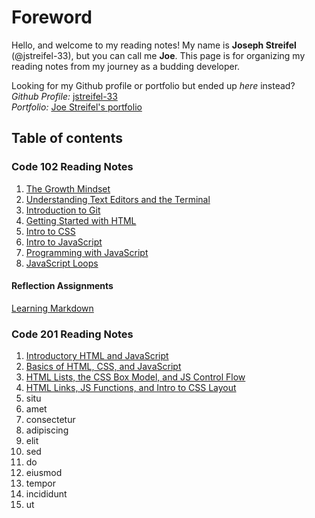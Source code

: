 # Foreword

Hello, and welcome to my reading notes! My name is **Joseph Streifel** (@jstreifel-33), but you can call me **Joe**. This page is for organizing my reading notes from my journey as a budding developer.

Looking for my Github profile or portfolio but ended up *here* instead?\
*Github Profile:* [jstreifel-33](https://github.com/jstreifel-33)\
*Portfolio:* [Joe Streifel's portfolio](https://jstreifel-33.github.io)

## Table of contents

### Code 102 Reading Notes

01. [The Growth Mindset](/archive/growth_mindset.md)
02. [Understanding Text Editors and the Terminal](/archive/editors-and-terminals.md)
03. [Introduction to Git](/archive/git-intro.md)
04. [Getting Started with HTML](/archive/html-structure.md)
05. [Intro to CSS](/archive/css-intro.md)
06. [Intro to JavaScript](/archive/js-intro.md)
07. [Programming with JavaScript](/archive/js-programming.md)
08. [JavaScript Loops](/archive/js-loops.md)

#### Reflection Assignments

[Learning Markdown](/reflections/learning-markdown.md)

### Code 201 Reading Notes

01. [Introductory HTML and JavaScript](/code-201/class-01.md)
02. [Basics of HTML, CSS, and JavaScript](/code-201/class-02.md)
03. [HTML Lists, the CSS Box Model, and JS Control Flow](/code-201/class-03.md)
04. [HTML Links, JS Functions, and Intro to CSS Layout](/code-201/class-04.md)
05. situ
06. amet
07. consectetur
08. adipiscing
09. elit
10. sed
11. do
12. eiusmod
13. tempor
14. incididunt
15. ut
